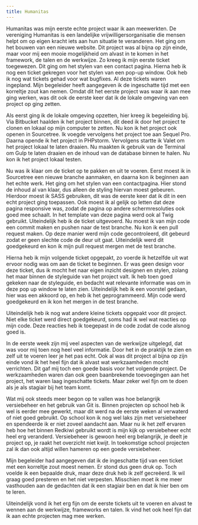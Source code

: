 ```yaml
---
title: Humanitas
---
```


Humanitas was mijn eerste echte project waar ik aan meewerkten. De vereniging Humanitas is een landelijke vrijwilligersorganisatie die mensen helpt om op eigen kracht iets aan hun situatie te veranderen. Het ging om het bouwen van een nieuwe website. Dit project was al bijna op zijn einde, maar voor mij een mooie mogelijkheid om alvast in te komen in het framework, de talen en de werkwijze. Zo kreeg ik mijn eerste ticket toegewezen. Dit ging om het stylen van een contact pagina. Hierna heb ik nog een ticket gekregen voor het stylen van een pop-up window. Ook heb ik nog wat tickets gehad voor wat bugfixes. Al deze tickets waren ingepland. Mijn begeleider heeft aangegeven ik de ingeschatte tijd met een korreltje zout kan nemen. Omdat dit het eerste project was waar ik aan mee ging werken, was dit ook de eerste keer dat ik de lokale omgeving van een project op ging zetten. 

Als eerst ging ik de lokale omgeving opzetten, hier kreeg ik begeleiding bij. Via Bitbucket haalden ik het project binnen, dit deed ik door het project te clonen en lokaal op mijn computer te zetten. Nu kon ik het project ook openen in Sourcetree. Ik voegde vervolgens het project toe aan Sequel Pro. Daarna opende ik het project in PHPstorm. Vervolgens startte ik Valet om het project lokaal te laten draaien. Nu maakten ik gebruik van de Terminal om Gulp te laten draaien en de inhoud van de database binnen te halen. Nu kon ik het project lokaal testen. 

Nu was ik klaar om de ticket op te pakken en uit te voeren. Eerst moest ik in Sourcetree een nieuwe branche aanmaken, en daarna kon ik beginnen aan het echte werk. Het ging om het stylen van een contactpagina. Hier stond de inhoud al van klaar, dus alleen de styling hiervan moest gebeuren. Hierdoor moest ik SASS gebruiken, dit was de eerste keer dat ik dit in een echt project ging toepassen. Ook moest ik al gelijk op letten dat deze pagina responsive was, zodat de pagina op andere schermresoluties ook goed mee schaalt. In het template van deze pagina werd ook al Twig gebruikt. Uiteindelijk heb ik de ticket uitgevoerd. Nu moest ik van mijn code een commit maken en pushen naar de test branche. Nu kon ik een pull request maken. Op deze manier werd mijn code gecontroleerd, dit gebeurd zodat er geen slechte code de deur uit gaat. Uiteindelijk werd dit goedgekeurd en kon ik mijn pull request mergen met de test branche. 

Hierna heb ik mijn volgende ticket opgepakt, zo voerde ik hetzelfde uit wat ervoor nodig was om aan de ticket te beginnen. Er was geen design voor deze ticket, dus ik mocht het naar eigen inzicht designen en stylen, zolang het maar binnen de styleguide van het project valt. Ik heb toen goed gekeken naar de styleguide, en bedacht wat relevante informatie was om in deze pop up window te laten zien. Uiteindelijk heb ik een voorstel gedaan, hier was een akkoord op, en heb ik het geprogrammeerd. Mijn code werd goedgekeurd en ik kon het mergen in de test branche. 

Uiteindelijk heb ik nog wat andere kleine tickets opgepakt voor dit project. Niet elke ticket werd direct goedgekeurd, soms had ik wel wat reacties op mijn code. Deze reacties heb ik toegepast in de code zodat de code alsnog goed is. 

In de eerste week zijn mij veel aspecten van de werkwijze uitgelegd, dat was voor mij toen nog heel veel informatie. Door het in de praktijk te zien en zelf uit te voeren leer je het pas echt. Ook al was dit project al bijna op zijn einde vond ik het heel fijn dat ik alvast wat werkzaamheden mocht verrichten. Dit gaf mij toch een goede basis voor het volgende project. De werkzaamheden waren dan ook geen baanbrekende toevoegingen aan het project, het waren laag ingeschatte tickets. Maar zeker wel fijn om te doen als je als stagiair bij het team komt. 

Wat mij ook steeds meer begon op te vallen was hoe belangrijk versiebeheer en het gebruik van Git is. Binnen projecten op school heb ik wel is eerder mee gewerkt, maar dit werd na de eerste weken al verwaterd of niet goed gebruikt. Op school kon ik nog wel laks zijn met versiebeheer en spendeerde ik er niet zoveel aandacht aan. Maar nu ik het zelf ervaren heb hoe het binnen Redkiwi gebruikt wordt is mijn kijk op versiebeheer echt heel erg veranderd. Versiebeheer is gewoon heel erg belangrijk, je deelt je project op, je raakt het overzicht niet kwijt. In toekomstige school projecten zal ik dan ook altijd willen hameren op een goede versiebeheer. 

Mijn begeleider had aangegeven dat ik de ingeschatte tijd van een ticket met een korreltje zout moest nemen. Er stond dus geen druk op. Toch voelde ik een bepaalde druk, maar deze druk heb ik zelf gecreëerd. Ik wil graag goed presteren en het niet verpesten. Misschien moet ik me meer vasthouden aan de gedachten dat ik een stagiair ben en dat ik hier ben om te leren. 

Uiteindelijk vond ik het erg fijn om de eerste tickets uit te voeren en alvast te wennen aan de werkwijze, frameworks en talen. Ik vind het ook heel fijn dat ik aan echte projecten mag mee werken.
